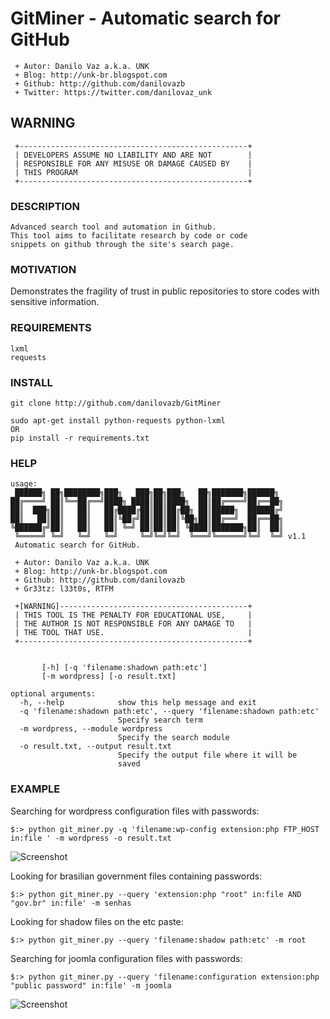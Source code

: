 # GitMiner - Automatic search for GitHub

```
 + Autor: Danilo Vaz a.k.a. UNK
 + Blog: http://unk-br.blogspot.com
 + Github: http://github.com/danilovazb
 + Twitter: https://twitter.com/danilovaz_unk
```
## WARNING
```
 +---------------------------------------------------+
 | DEVELOPERS ASSUME NO LIABILITY AND ARE NOT        |
 | RESPONSIBLE FOR ANY MISUSE OR DAMAGE CAUSED BY    |
 | THIS PROGRAM                                      |
 +---------------------------------------------------+
```

### DESCRIPTION
```
Advanced search tool and automation in Github.
This tool aims to facilitate research by code or code 
snippets on github through the site's search page.
```
### MOTIVATION
Demonstrates the fragility of trust in public repositories to store codes with sensitive information.

### REQUIREMENTS
```
lxml
requests
```

### INSTALL
```
git clone http://github.com/danilovazb/GitMiner

sudo apt-get install python-requests python-lxml 
OR
pip install -r requirements.txt
```

### HELP
```
usage: 
 ██████╗ ██╗████████╗███╗   ███╗██╗███╗   ██╗███████╗██████╗ 
██╔════╝ ██║╚══██╔══╝████╗ ████║██║████╗  ██║██╔════╝██╔══██╗
██║  ███╗██║   ██║   ██╔████╔██║██║██╔██╗ ██║█████╗  ██████╔╝
██║   ██║██║   ██║   ██║╚██╔╝██║██║██║╚██╗██║██╔══╝  ██╔══██╗
╚██████╔╝██║   ██║   ██║ ╚═╝ ██║██║██║ ╚████║███████╗██║  ██║
 ╚═════╝ ╚═╝   ╚═╝   ╚═╝     ╚═╝╚═╝╚═╝  ╚═══╝╚══════╝╚═╝  ╚═╝ v1.1
 Automatic search for GitHub.                                                            

 + Autor: Danilo Vaz a.k.a. UNK
 + Blog: http://unk-br.blogspot.com
 + Github: http://github.com/danilovazb
 + Gr33tz: l33t0s, RTFM

 +[WARNING]------------------------------------------+
 | THIS TOOL IS THE PENALTY FOR EDUCATIONAL USE,     |
 | THE AUTHOR IS NOT RESPONSIBLE FOR ANY DAMAGE TO   |
 | THE TOOL THAT USE.                                |
 +---------------------------------------------------+


       [-h] [-q 'filename:shadown path:etc']
       [-m wordpress] [-o result.txt]

optional arguments:
  -h, --help            show this help message and exit
  -q 'filename:shadown path:etc', --query 'filename:shadown path:etc'
                        Specify search term
  -m wordpress, --module wordpress
                        Specify the search module
  -o result.txt, --output result.txt
                        Specify the output file where it will be
                        saved
```

### EXAMPLE
Searching for wordpress configuration files with passwords:
```
$:> python git_miner.py -q 'filename:wp-config extension:php FTP_HOST in:file ' -m wordpress -o result.txt
```
![Screenshot](https://2.bp.blogspot.com/-GbpzROiEynQ/VtLytfMqQiI/AAAAAAAAbnk/5hDphP4Mbf4/s1600/wordpressEX.png)

Looking for brasilian government files containing passwords:
```
$:> python git_miner.py --query 'extension:php "root" in:file AND "gov.br" in:file' -m senhas
```

Looking for shadow files on the etc paste:
```
$:> python git_miner.py --query 'filename:shadow path:etc' -m root
```

Searching for joomla configuration files with passwords:
```
$:> python git_miner.py --query 'filename:configuration extension:php "public password" in:file' -m joomla
```
![Screenshot](https://3.bp.blogspot.com/-1AsNmFKfsoA/VtLyvJFy2WI/AAAAAAAAbno/C7xTbxtzOo8/s1600/joomlaEX.png)

